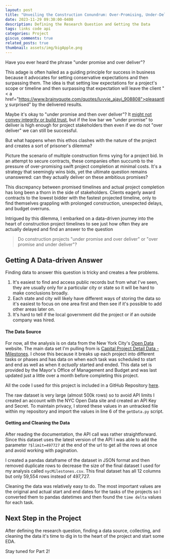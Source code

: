 ```yaml
---
layout: post
title: "Unveiling the Construction Conundrum: Over-Promising, Under-Delivering, and the Data Behind Project Realities - Part 1"
date: 2023-11-29 09:30:00-0400
description: Defining the Research Question and Getting the Data
tags: links code api
categories: Project 
giscus_comments: true
related_posts: true
thumbnail: assets/img/bigApple.png
---
```


Have you ever heard the phrase "under promise and over deliver"? 

This adage is often hailed as a guiding principle for success in business because it advocates for setting conservative expectations and then surpassing them. The idea is that setting low expectations for a project's scope or timeline and then surpassing that expectation will leave the client "< a href="https://www.brainyquote.com/quotes/luvvie_ajayi_908808">pleasantly surprised</a>" by the delivered results. 

Maybe it's okay to "under promise and then over deliver"? It <a href="https://cedw.medium.com/maybe-its-time-to-stop-saying-under-commit-and-over-deliver-4e945e1b70f3">might not convey integrity or build trust</a>, but if the low bar we "under promise" to deliver is high enough for project stakeholders then even if we do not "over deliver" we can still be successful.

But what happens when this ethos clashes with the nature of the project and creates a sort of prisoner's dilemma?

Picture the scenario of multiple construction firms vying for a project bid. In an attempt to secure contracts, these companies often succumb to the pressure of over-promising swift project completion at minimal costs. It's a strategy that seemingly wins bids, yet the ultimate question remains unanswered: can they actually deliver on these ambitious promises?

This discrepancy between promised timelines and actual project completion has long been a thorn in the side of stakeholders. Clients eagerly award contracts to the lowest bidder with the fastest projected timeline, only to find themselves grappling with prolonged construction, unexpected delays, and budget overruns.

Intrigued by this dilemma, I embarked on a data-driven journey into the heart of construction project timelines to see just how often they are actually delayed and find an answer to the question

> Do construction projects "under promise and over deliver" or "over promise and under deliver"?

## Getting A Data-driven Answer
Finding data to answer this question is tricky and creates a few problems. 
1. It's easiest to find and access public records but from what I've seen, they are usually only for a particular city or state so it will be hard to make conclusions broadly. 
2. Each state and city will likely have different ways of storing the data so it's easiest to focus on one area first and then see if it's possible to add other areas later on. 
3. It's hard to tell if the local government did the project or if an outside company was hired.

#### The Data Source
For now, all the analysis is on data from the New York City's <a href="https://opendata.cityofnewyork.us/">Open Data</a> website. The main data set I'm pulling from is <a href="https://data.cityofnewyork.us/City-Government/Capital-Project-Detail-Data-Milestones/s7yh-frbm">Capital Project Detail Data - Milestones</a>. I chose this because it breaks up each project into different tasks or phases and has data on when each task was scheduled to start and end as well as when it *actually* started and ended. This data set is provided by the Mayor's Office of Management and Budget and was last updated just a little over a month before completing this project. 

All the code I used for this project is included in a GitHub Repository <a href="https://github.com/aoustrich/NYC_ConstructionDelays">here</a>.

The raw dataset is very large (almost 500k rows) so to avoid API limits I created an account with the NYC Open Data site and created an API Key and Secret. To maintain privacy, I stored these values in an untracked file within my repository and import the values in line 6 of the `getData.py` script.

#### Getting and Cleaning the Data
After reading the documentation, the API call was rather straightforward. Since this dataset uses the latest version of the API I was able to add the parameter `?$limit=497727` at the end of the url to get all the rows at once and avoid working with pagination. 

I created a pandas dataframe of the dataset in JSON format and then removed duplicate rows to decrease the size of the final dataset I used for my analysis called `nycMilestones.csv`. This final dataset has all 12 columns but only 59,554 rows instead of 497,727. 

Cleaning the data was relatively easy to do. The most important values are the original and actual start and end dates for the tasks of the projects so I converted them to pandas datetimes and then found the `time delta` values for each task.

## Next Step in the Project
After defining the research question, finding a data source, collecting, and cleaning the data it's time to dig in to the heart of the project and start some EDA. 

Stay tuned for Part 2!